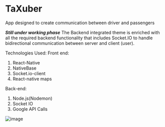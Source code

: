 # TaXuber
App designed to create communication between driver and passengers

***Still under working phase***
The Backend integrated theme is enriched with all the required backend functionality
that includes Socket.IO to handle bidirectional communication between server and client (user).

Technologies Used: 
Front end:
1. React-Native
2. NativeBase
3. Socket.io-client
4. React-native maps

Back-end:
1. Node.js(Nodemon)
2. Socket IO
3. Google API Calls

![image](https://github.com/Bishworajkdk/TaXuber/assets/42015144/bdfe05c3-a2fd-4595-896b-59de468f9e09)

